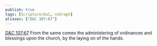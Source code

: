 ```yaml
---
publish: true
tags: [Scripture/DaC, noGraph]
aliases: ["D&C 107:67"]
---
```

[D&C 107:67](https://churchofjesuschrist.org/study/scriptures/dc-testament/dc/107?lang=eng&id=p67#p67) From the same comes the administering of ordinances and blessings upon the church, by the laying on of the hands.
